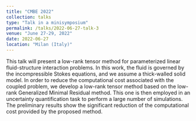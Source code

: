 ```yaml
---
title: "CMBE 2022"
collection: talks
type: "Talk in a minisymposium"
permalink: /talks/2022-06-27-talk-3
venue: "June 27-29, 2022"
date: 2022-06-27
location: "Milan (Italy)"
---
```

This talk will present a low-rank tensor method for parameterized linear fluid-structure interaction problems. In this work, the fluid is governed by the incompressible Stokes equations, and we assume a thick-walled solid model. In order to reduce the computational cost associated with the coupled problem, we develop a low-rank tensor method based on the low-rank Generalized Minimal Residual method. This one is then employed in an uncertainty quantification task to perform a large number of simulations. The preliminary results show the significant reduction of the computational cost provided by the proposed method.
